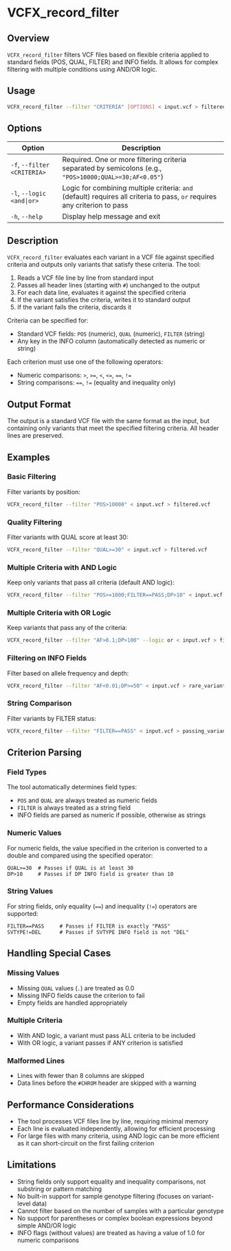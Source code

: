 # VCFX_record_filter

## Overview
`VCFX_record_filter` filters VCF files based on flexible criteria applied to standard fields (POS, QUAL, FILTER) and INFO fields. It allows for complex filtering with multiple conditions using AND/OR logic.

## Usage
```bash
VCFX_record_filter --filter "CRITERIA" [OPTIONS] < input.vcf > filtered.vcf
```

## Options
| Option | Description |
|--------|-------------|
| `-f`, `--filter <CRITERIA>` | Required. One or more filtering criteria separated by semicolons (e.g., `"POS>10000;QUAL>=30;AF<0.05"`) |
| `-l`, `--logic <and\|or>` | Logic for combining multiple criteria: `and` (default) requires all criteria to pass, `or` requires any criterion to pass |
| `-h`, `--help` | Display help message and exit |

## Description
`VCFX_record_filter` evaluates each variant in a VCF file against specified criteria and outputs only variants that satisfy these criteria. The tool:

1. Reads a VCF file line by line from standard input
2. Passes all header lines (starting with `#`) unchanged to the output
3. For each data line, evaluates it against the specified criteria
4. If the variant satisfies the criteria, writes it to standard output
5. If the variant fails the criteria, discards it

Criteria can be specified for:
- Standard VCF fields: `POS` (numeric), `QUAL` (numeric), `FILTER` (string)
- Any key in the INFO column (automatically detected as numeric or string)

Each criterion must use one of the following operators:
- Numeric comparisons: `>`, `>=`, `<`, `<=`, `==`, `!=`
- String comparisons: `==`, `!=` (equality and inequality only)

## Output Format
The output is a standard VCF file with the same format as the input, but containing only variants that meet the specified filtering criteria. All header lines are preserved.

## Examples

### Basic Filtering
Filter variants by position:
```bash
VCFX_record_filter --filter "POS>10000" < input.vcf > filtered.vcf
```

### Quality Filtering
Filter variants with QUAL score at least 30:
```bash
VCFX_record_filter --filter "QUAL>=30" < input.vcf > filtered.vcf
```

### Multiple Criteria with AND Logic
Keep only variants that pass all criteria (default AND logic):
```bash
VCFX_record_filter --filter "POS>=1000;FILTER==PASS;DP>10" < input.vcf > filtered.vcf
```

### Multiple Criteria with OR Logic
Keep variants that pass any of the criteria:
```bash
VCFX_record_filter --filter "AF>0.1;DP>100" --logic or < input.vcf > filtered.vcf
```

### Filtering on INFO Fields
Filter based on allele frequency and depth:
```bash
VCFX_record_filter --filter "AF<0.01;DP>=50" < input.vcf > rare_variants.vcf
```

### String Comparison
Filter variants by FILTER status:
```bash
VCFX_record_filter --filter "FILTER==PASS" < input.vcf > passing_variants.vcf
```

## Criterion Parsing

### Field Types
The tool automatically determines field types:
- `POS` and `QUAL` are always treated as numeric fields
- `FILTER` is always treated as a string field
- INFO fields are parsed as numeric if possible, otherwise as strings

### Numeric Values
For numeric fields, the value specified in the criterion is converted to a double and compared using the specified operator:
```
QUAL>=30  # Passes if QUAL is at least 30
DP>10     # Passes if DP INFO field is greater than 10
```

### String Values
For string fields, only equality (`==`) and inequality (`!=`) operators are supported:
```
FILTER==PASS     # Passes if FILTER is exactly "PASS"
SVTYPE!=DEL      # Passes if SVTYPE INFO field is not "DEL"
```

## Handling Special Cases

### Missing Values
- Missing `QUAL` values (`.`) are treated as 0.0
- Missing INFO fields cause the criterion to fail
- Empty fields are handled appropriately

### Multiple Criteria
- With AND logic, a variant must pass ALL criteria to be included
- With OR logic, a variant passes if ANY criterion is satisfied

### Malformed Lines
- Lines with fewer than 8 columns are skipped
- Data lines before the `#CHROM` header are skipped with a warning

## Performance Considerations
- The tool processes VCF files line by line, requiring minimal memory
- Each line is evaluated independently, allowing for efficient processing
- For large files with many criteria, using AND logic can be more efficient as it can short-circuit on the first failing criterion

## Limitations
- String fields only support equality and inequality comparisons, not substring or pattern matching
- No built-in support for sample genotype filtering (focuses on variant-level data)
- Cannot filter based on the number of samples with a particular genotype
- No support for parentheses or complex boolean expressions beyond simple AND/OR logic
- INFO flags (without values) are treated as having a value of 1.0 for numeric comparisons 